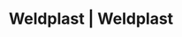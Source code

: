 ---
Link: "file:/Users/vinayakpatel/Downloads/www.weldplast.cz/eshop_products_compare/add/eshop-products-variant117"
product_name: "null"
product_id: "null"
title: "Weldplast | Weldplast"
product_desc: ""
product_specs: ""
product_downloads: ""
href: ""
accessories: ""
similar_products: ""
---